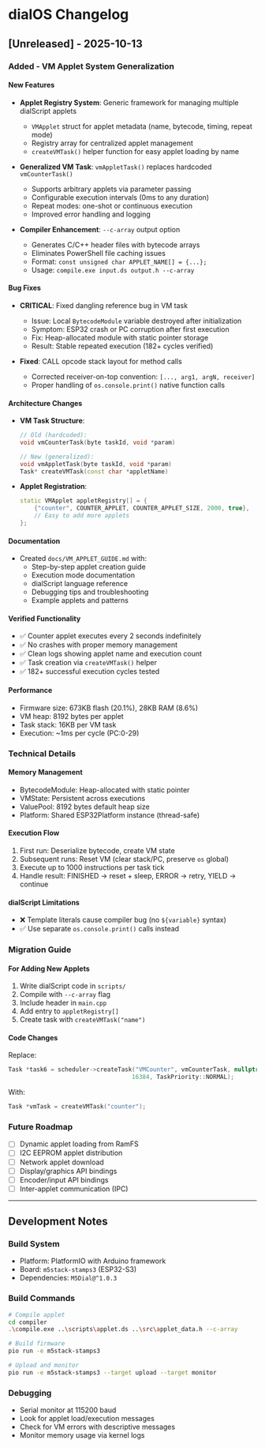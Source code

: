# dialOS Changelog

## [Unreleased] - 2025-10-13

### Added - VM Applet System Generalization

#### New Features
- **Applet Registry System**: Generic framework for managing multiple dialScript applets
  - `VMApplet` struct for applet metadata (name, bytecode, timing, repeat mode)
  - Registry array for centralized applet management
  - `createVMTask()` helper function for easy applet loading by name

- **Generalized VM Task**: `vmAppletTask()` replaces hardcoded `vmCounterTask()`
  - Supports arbitrary applets via parameter passing
  - Configurable execution intervals (0ms to any duration)
  - Repeat modes: one-shot or continuous execution
  - Improved error handling and logging

- **Compiler Enhancement**: `--c-array` output option
  - Generates C/C++ header files with bytecode arrays
  - Eliminates PowerShell file caching issues
  - Format: `const unsigned char APPLET_NAME[] = {...};`
  - Usage: `compile.exe input.ds output.h --c-array`

#### Bug Fixes
- **CRITICAL**: Fixed dangling reference bug in VM task
  - Issue: Local `BytecodeModule` variable destroyed after initialization
  - Symptom: ESP32 crash or PC corruption after first execution
  - Fix: Heap-allocated module with static pointer storage
  - Result: Stable repeated execution (182+ cycles verified)

- **Fixed**: CALL opcode stack layout for method calls
  - Corrected receiver-on-top convention: `[..., arg1, argN, receiver]`
  - Proper handling of `os.console.print()` native function calls

#### Architecture Changes
- **VM Task Structure**:
  ```cpp
  // Old (hardcoded):
  void vmCounterTask(byte taskId, void *param)
  
  // New (generalized):
  void vmAppletTask(byte taskId, void *param)
  Task* createVMTask(const char *appletName)
  ```

- **Applet Registration**:
  ```cpp
  static VMApplet appletRegistry[] = {
      {"counter", COUNTER_APPLET, COUNTER_APPLET_SIZE, 2000, true},
      // Easy to add more applets
  };
  ```

#### Documentation
- Created `docs/VM_APPLET_GUIDE.md` with:
  - Step-by-step applet creation guide
  - Execution mode documentation
  - dialScript language reference
  - Debugging tips and troubleshooting
  - Example applets and patterns

#### Verified Functionality
- ✅ Counter applet executes every 2 seconds indefinitely
- ✅ No crashes with proper memory management
- ✅ Clean logs showing applet name and execution count
- ✅ Task creation via `createVMTask()` helper
- ✅ 182+ successful execution cycles tested

#### Performance
- Firmware size: 673KB flash (20.1%), 28KB RAM (8.6%)
- VM heap: 8192 bytes per applet
- Task stack: 16KB per VM task
- Execution: ~1ms per cycle (PC:0-29)

### Technical Details

#### Memory Management
- BytecodeModule: Heap-allocated with static pointer
- VMState: Persistent across executions
- ValuePool: 8192 bytes default heap size
- Platform: Shared ESP32Platform instance (thread-safe)

#### Execution Flow
1. First run: Deserialize bytecode, create VM state
2. Subsequent runs: Reset VM (clear stack/PC, preserve `os` global)
3. Execute up to 1000 instructions per task tick
4. Handle result: FINISHED → reset + sleep, ERROR → retry, YIELD → continue

#### dialScript Limitations
- ❌ Template literals cause compiler bug (no `${variable}` syntax)
- ✅ Use separate `os.console.print()` calls instead

### Migration Guide

#### For Adding New Applets
1. Write dialScript code in `scripts/`
2. Compile with `--c-array` flag
3. Include header in `main.cpp`
4. Add entry to `appletRegistry[]`
5. Create task with `createVMTask("name")`

#### Code Changes
Replace:
```cpp
Task *task6 = scheduler->createTask("VMCounter", vmCounterTask, nullptr, 
                                   16384, TaskPriority::NORMAL);
```

With:
```cpp
Task *vmTask = createVMTask("counter");
```

### Future Roadmap
- [ ] Dynamic applet loading from RamFS
- [ ] I2C EEPROM applet distribution
- [ ] Network applet download
- [ ] Display/graphics API bindings
- [ ] Encoder/input API bindings
- [ ] Inter-applet communication (IPC)

---

## Development Notes

### Build System
- Platform: PlatformIO with Arduino framework
- Board: `m5stack-stamps3` (ESP32-S3)
- Dependencies: `M5Dial@^1.0.3`

### Build Commands
```bash
# Compile applet
cd compiler
.\compile.exe ..\scripts\applet.ds ..\src\applet_data.h --c-array

# Build firmware
pio run -e m5stack-stamps3

# Upload and monitor
pio run -e m5stack-stamps3 --target upload --target monitor
```

### Debugging
- Serial monitor at 115200 baud
- Look for applet load/execution messages
- Check for VM errors with descriptive messages
- Monitor memory usage via kernel logs
